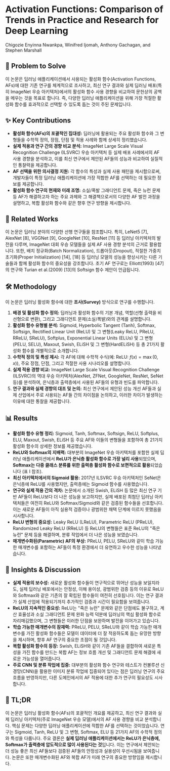 # Activation Functions: Comparison of Trends in Practice and Research for Deep Learning

Chigozie Enyinna Nwankpa, Winifred Ijomah, Anthony Gachagan, and Stephen Marshall

## 🧩 Problem to Solve

이 논문은 딥러닝 애플리케이션에서 사용되는 활성화 함수(Activation Functions, AFs)에 대한 기존 연구를 체계적으로 조사하고, 최신 연구 결과와 실제 딥러닝 배포(특히 ImageNet 우승 아키텍처)에서의 활성화 함수 사용 경향을 비교하여 문헌상의 공백을 메우는 것을 목표로 합니다. 즉, 다양한 딥러닝 애플리케이션을 위해 가장 적절한 활성화 함수를 효과적으로 선택할 수 있도록 돕는 것이 주된 문제입니다.

## ✨ Key Contributions

- **활성화 함수(AFs)의 포괄적인 집대성:** 딥러닝에 활용되는 주요 활성화 함수와 그 변형들을 수학적 정의, 장점, 단점 및 적용 사례와 함께 상세히 정리했습니다.
- **실제 적용과 연구 간의 경향 비교 분석:** ImageNet Large Scale Visual Recognition Challenge (ILSVRC) 우승 아키텍처 등 실제 배포 사례에서의 AF 사용 경향을 분석하고, 이를 최신 연구에서 제안된 AF들의 성능과 비교하여 실질적인 통찰력을 제공합니다.
- **AF 선택을 위한 의사결정 지원:** 각 함수의 특성과 실제 사용 패턴을 제시함으로써, 개발자들이 특정 딥러닝 애플리케이션에 가장 적합한 AF를 선택하는 데 필요한 정보를 제공합니다.
- **활성화 함수 연구의 현재와 미래 조명:** 소실/폭발 그래디언트 문제, 죽은 뉴런 문제 등 AF가 해결하고자 하는 주요 과제와 그 해결책으로서의 다양한 AF 발전 과정을 설명하고, 복합 활성화 함수와 같은 향후 연구 방향을 제시합니다.

## 📎 Related Works

이 논문은 딥러닝 분야의 다양한 선행 연구들을 참조합니다. 특히, LeNet5 [7], AlexNet [8], VGGNet [9], GoogleNet [10], ResNet [11] 등 딥러닝 아키텍처의 발전을 다루며, ImageNet 대회 우승 모델들을 실제 AF 사용 경향 분석의 근거로 활용합니다. 또한, 배치 정규화(Batch Normalization), 드롭아웃(Dropout), 적절한 가중치 초기화(Proper Initialization) [14], [18] 등 딥러닝 모델의 성능을 향상시키는 다른 기술들과 함께 활성화 함수의 중요성을 강조합니다. 초기 AF 연구로는 Elliott(1993) [47]의 연구와 Turian et al.(2009) [13]의 Softsign 함수 제안이 언급됩니다.

## 🛠️ Methodology

이 논문은 딥러닝 활성화 함수에 대한 **조사(Survey)** 방식으로 연구를 수행합니다.

1. **배경 및 활성화 함수 정의:** 딥러닝과 활성화 함수의 기본 개념, 역할(선형 출력을 비선형으로 변환), 그리고 그래디언트 문제(소실/폭발)와의 관계를 설명합니다.
2. **활성화 함수 유형별 분석:** Sigmoid, Hyperbolic Tangent (Tanh), Softmax, Softsign, Rectified Linear Unit (ReLU) 및 그 변형(Leaky ReLU, PReLU, RReLU, SReLU), Softplus, Exponential Linear Units (ELUs) 및 그 변형(PELU, SELU), Maxout, Swish, ELiSH 및 그 변형(HardELiSH) 등 총 21가지 활성화 함수를 개별적으로 소개합니다.
3. **수학적 정의 및 특성 제시:** 각 AF에 대해 수학적 수식(예: ReLU: $f(x) = \max(0, x)$), 주요 장점, 단점, 그리고 적절한 사용 시나리오를 설명합니다.
4. **실제 적용 경향 비교:** ImageNet Large Scale Visual Recognition Challenge (ILSVRC)의 역대 우승 아키텍처(AlexNet, ZFNet, GoogleNet, ResNet, SeNet 등)를 분석하여, 은닉층과 출력층에서 사용된 AF들의 유형과 빈도를 파악합니다.
5. **연구 결과와 실제 경향의 대조 및 논의:** 최신 연구에서 제안된 성능 개선 AF들과 실제 산업에서 주로 사용되는 AF들 간의 차이점을 논의하고, 이러한 차이가 발생하는 이유에 대한 통찰을 제공합니다.

## 📊 Results

- **활성화 함수 유형 정리:** Sigmoid, Tanh, Softmax, Softsign, ReLU, Softplus, ELU, Maxout, Swish, ELiSH 등 주요 AF와 이들의 변형들을 포함하여 총 21가지 활성화 함수의 상세한 정보를 제공했습니다.
- **ReLU와 Softmax의 지배력:** 대부분의 ImageNet 우승 아키텍처를 포함한 실제 딥러닝 애플리케이션에서 **ReLU가 은닉층 활성화 함수로 가장 널리 사용**되었으며, **Softmax는 다중 클래스 분류를 위한 출력층 활성화 함수로 보편적으로 활용**되었습니다 (표 I 참조).
- **최신 아키텍처에서의 Sigmoid 활용:** 2017년 ILSVRC 우승 아키텍처인 SeNet은 은닉층에 ReLU를 사용했지만, 출력층에는 Sigmoid 함수를 사용했습니다.
- **연구와 실제 적용 간의 격차:** 논문에서 소개된 Swish, ELiSH 등 많은 최신 연구 기반 AF들이 ReLU보다 더 나은 성능을 보고하지만, 실제 배포된 최첨단 딥러닝 아키텍처들은 여전히 ReLU와 Softmax/Sigmoid와 같은 검증된 함수들을 선호합니다. 이는 새로운 AF들이 아직 실용적 검증이나 광범위한 채택 단계에 이르지 못했음을 시사합니다.
- **ReLU 변형의 중요성:** Leaky ReLU (LReLU), Parametric ReLU (PReLU), Randomized Leaky ReLU (RReLU) 등 ReLU의 변형들은 표준 ReLU의 "죽은 뉴런" 문제 등을 해결하며, 분류 작업에서 더 나은 성능을 보였습니다.
- **매개변수화된(Parametric) AF의 부상:** PReLU, PELU, SReLU와 같이 학습 가능한 매개변수를 포함하는 AF들이 특정 환경에서 더 유연하고 우수한 성능을 나타냈습니다.

## 🧠 Insights & Discussion

- **실제 적용의 보수성:** 새로운 활성화 함수들이 연구적으로 뛰어난 성능을 보일지라도, 실제 딥러닝 배포에서는 안정성, 이해 용이성, 광범위한 검증 등의 이유로 ReLU와 Softmax와 같은 기존의 잘 확립된 함수들이 여전히 선호됩니다. 이는 연구 결과가 실제 산업에 적용되기까지 추가적인 검증과 시간이 필요함을 보여줍니다.
- **ReLU의 지속적인 중요성:** ReLU는 "죽은 뉴런" 문제와 같은 단점에도 불구하고, 계산 효율성과 소실 그래디언트 문제 완화 능력 덕분에 딥러닝의 핵심 활성화 함수로 자리매김했으며, 그 변형들은 이러한 단점을 보완하며 발전을 이어가고 있습니다.
- **학습 가능한 매개변수의 잠재력:** PReLU, PELU, SReLU와 같이 학습 가능한 매개변수를 가진 활성화 함수들은 모델이 데이터에 더 잘 적응하도록 돕는 유망한 방향을 제시하며, 향후 AF 연구의 중요한 초점이 될 것입니다.
- **복합 활성화 함수의 등장:** Swish, ELiSH와 같이 기존 AF들을 결합하여 새로운 특성을 가진 함수를 만드는 복합 AF는 정보 흐름 개선 및 그래디언트 문제 해결에 새로운 가능성을 열어줍니다.
- **주로 CNN 및 분류 작업에 집중:** 대부분의 활성화 함수 연구와 테스트가 컨볼루션 신경망(CNN)을 활용한 이미지 분류 작업에 집중되어 있다는 점은 딥러닝 연구의 주요 흐름을 반영하지만, 다른 도메인에서의 AF 적용에 대한 추가 연구의 필요성도 시사합니다.

## 📌 TL;DR

이 논문은 딥러닝 활성화 함수(AFs)의 포괄적인 개요를 제공하고, 최신 연구 결과와 실제 딥러닝 아키텍처(주로 ImageNet 우승 모델)에서의 AF 사용 경향을 비교 분석합니다. 핵심 문제는 다양한 딥러닝 애플리케이션에 적합한 AF를 선택하는 것이었습니다. 연구는 Sigmoid, Tanh, ReLU 및 그 변형, Softmax, ELU 등 21가지 AF의 수학적 정의와 특성을 다룹니다. 주요 결론은 **실제 딥러닝 애플리케이션에서는 ReLU가 은닉층에, Softmax가 출력층에 압도적으로 많이 사용된다는 것**입니다. 이는 연구에서 제안되는 더 성능 좋은 최신 AF들보다 검증된 AF들의 안정성과 실용성이 우선시됨을 보여줍니다. 논문은 또한 매개변수화된 AF와 복합 AF가 미래 연구의 중요한 방향임을 제시합니다.
